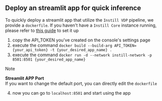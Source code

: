 ## Deploy an streamlit app for quick inference

To quickly deploy a streamlit app that utilize the `Instill VDP` pipeline, we provide a `dockerfile`. If you haven't have a `Instill Core` instance running, please refer to [this guide](SERVE.md) to set it up

1. copy the API_TOKEN you've created on the console's settings page
2. execute the command `docker build --build-arg API_TOKEN={your_api_token} -t {your_desired_app_name} .`
3. execute the command `docker run -d --network instill-network -p 8501:8501 {your_desired_app_name}`
> [!NOTE]  
> **Streamlit APP Port**  
> If you want to change the default port, you can directly edit the `dockerfile`
4. now you can go to `localhost:8501` and start using the app
